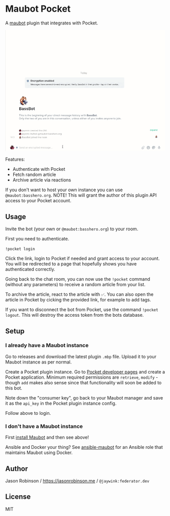 # Maubot Pocket

A [maubot](https://github.com/maubot/maubot) plugin that integrates with Pocket.

![demo](/maubot-pocket.gif)

Features:
* Authenticate with Pocket
* Fetch random article
* Archive article via reactions

If you don't want to host your own instance you can use `@maubot:basshero.org`. NOTE! This will grant 
the author of this plugin API access to your Pocket account. 

## Usage

Invite the bot (your own or `@maubot:basshero.org`) to your room.

First you need to authenticate.

`!pocket login`

Click the link, login to Pocket if needed and grant access to your account. You will be redirected
to a page that hopefully shows you have authenticated correctly.

Going back to the chat room, you can now use the `!pocket` command (without any parameters) to receive
a random article from your list.

To archive the article, react to the article with `✅`. You can also open the article in Pocket by 
cicking the provided link, for example to add tags.

If you want to disconnect the bot from Pocket, use the command `!pocket logout`. This will destroy
the access token from the bots database.

## Setup

### I already have a Maubot instance

Go to releases and download the latest plugin `.mbp` file. Upload it to your Maubot instance as per normal.

Create a Pocket plugin instance. Go to [Pocket developer pages](https://getpocket.com/developer/apps/) 
and create a Pocket application. Minimum required permissions are `retrieve`, `modify` - though `add` 
makes also sense since that functionality will soon be added to this bot.

Note down the "consumer key", go back to your Maubot manager and save it as the `api_key` in the Pocket plugin
instance config.

Follow above to login.

### I don't have a Maubot instance

First [install Maubot](https://docs.mau.fi/maubot/usage/setup/index.html) and then see above!

Ansible and Docker your thing? See [ansible-maubot](https://github.com/jaywink/ansible-maubot) for an Ansible role
that maintains Maubot using Docker.

## Author

Jason Robinson / https://jasonrobinson.me / `@jaywink:federator.dev`

## License

MIT
